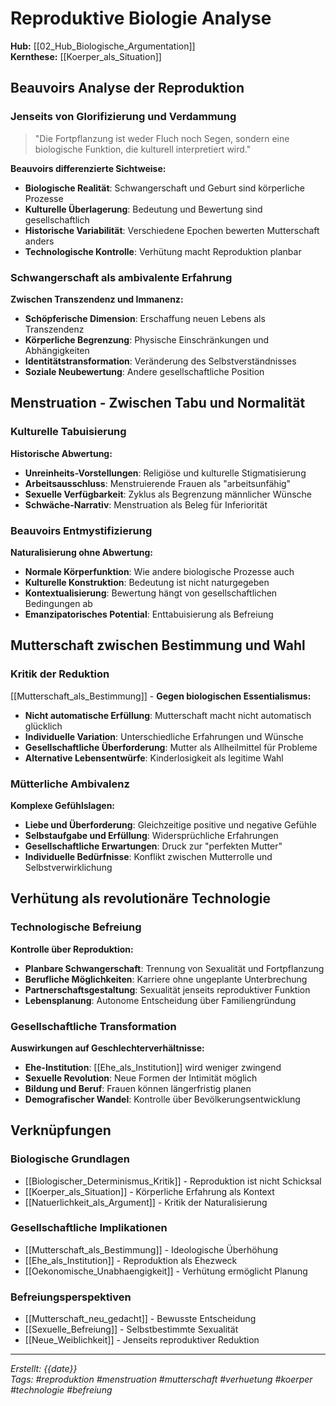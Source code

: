 # Reproduktive Biologie Analyse

**Hub:** [[02_Hub_Biologische_Argumentation]]  
**Kernthese:** [[Koerper_als_Situation]]

## Beauvoirs Analyse der Reproduktion

### Jenseits von Glorifizierung und Verdammung
> "Die Fortpflanzung ist weder Fluch noch Segen, sondern eine biologische Funktion, die kulturell interpretiert wird."

**Beauvoirs differenzierte Sichtweise:**
- **Biologische Realität**: Schwangerschaft und Geburt sind körperliche Prozesse
- **Kulturelle Überlagerung**: Bedeutung und Bewertung sind gesellschaftlich
- **Historische Variabilität**: Verschiedene Epochen bewerten Mutterschaft anders
- **Technologische Kontrolle**: Verhütung macht Reproduktion planbar

### Schwangerschaft als ambivalente Erfahrung
**Zwischen Transzendenz und Immanenz:**
- **Schöpferische Dimension**: Erschaffung neuen Lebens als Transzendenz
- **Körperliche Begrenzung**: Physische Einschränkungen und Abhängigkeiten
- **Identitätstransformation**: Veränderung des Selbstverständnisses
- **Soziale Neubewertung**: Andere gesellschaftliche Position

## Menstruation - Zwischen Tabu und Normalität

### Kulturelle Tabuisierung
**Historische Abwertung:**
- **Unreinheits-Vorstellungen**: Religiöse und kulturelle Stigmatisierung
- **Arbeitsausschluss**: Menstruierende Frauen als "arbeitsunfähig"
- **Sexuelle Verfügbarkeit**: Zyklus als Begrenzung männlicher Wünsche
- **Schwäche-Narrativ**: Menstruation als Beleg für Inferiorität

### Beauvoirs Entmystifizierung
**Naturalisierung ohne Abwertung:**
- **Normale Körperfunktion**: Wie andere biologische Prozesse auch
- **Kulturelle Konstruktion**: Bedeutung ist nicht naturgegeben
- **Kontextualisierung**: Bewertung hängt von gesellschaftlichen Bedingungen ab
- **Emanzipatorisches Potential**: Enttabuisierung als Befreiung

## Mutterschaft zwischen Bestimmung und Wahl

### Kritik der Reduktion
[[Mutterschaft_als_Bestimmung]] - **Gegen biologischen Essentialismus:**
- **Nicht automatische Erfüllung**: Mutterschaft macht nicht automatisch glücklich
- **Individuelle Variation**: Unterschiedliche Erfahrungen und Wünsche
- **Gesellschaftliche Überforderung**: Mutter als Allheilmittel für Probleme
- **Alternative Lebensentwürfe**: Kinderlosigkeit als legitime Wahl

### Mütterliche Ambivalenz
**Komplexe Gefühlslagen:**
- **Liebe und Überforderung**: Gleichzeitige positive und negative Gefühle
- **Selbstaufgabe und Erfüllung**: Widersprüchliche Erfahrungen
- **Gesellschaftliche Erwartungen**: Druck zur "perfekten Mutter"
- **Individuelle Bedürfnisse**: Konflikt zwischen Mutterrolle und Selbstverwirklichung

## Verhütung als revolutionäre Technologie

### Technologische Befreiung
**Kontrolle über Reproduktion:**
- **Planbare Schwangerschaft**: Trennung von Sexualität und Fortpflanzung
- **Berufliche Möglichkeiten**: Karriere ohne ungeplante Unterbrechung
- **Partnerschaftsgestaltung**: Sexualität jenseits reproduktiver Funktion
- **Lebensplanung**: Autonome Entscheidung über Familiengründung

### Gesellschaftliche Transformation
**Auswirkungen auf Geschlechterverhältnisse:**
- **Ehe-Institution**: [[Ehe_als_Institution]] wird weniger zwingend
- **Sexuelle Revolution**: Neue Formen der Intimität möglich
- **Bildung und Beruf**: Frauen können längerfristig planen
- **Demografischer Wandel**: Kontrolle über Bevölkerungsentwicklung

## Verknüpfungen

### Biologische Grundlagen
- [[Biologischer_Determinismus_Kritik]] - Reproduktion ist nicht Schicksal
- [[Koerper_als_Situation]] - Körperliche Erfahrung als Kontext
- [[Natuerlichkeit_als_Argument]] - Kritik der Naturalisierung

### Gesellschaftliche Implikationen
- [[Mutterschaft_als_Bestimmung]] - Ideologische Überhöhung
- [[Ehe_als_Institution]] - Reproduktion als Ehezweck
- [[Oekonomische_Unabhaengigkeit]] - Verhütung ermöglicht Planung

### Befreiungsperspektiven
- [[Mutterschaft_neu_gedacht]] - Bewusste Entscheidung
- [[Sexuelle_Befreiung]] - Selbstbestimmte Sexualität
- [[Neue_Weiblichkeit]] - Jenseits reproduktiver Reduktion

---

*Erstellt: {{date}}*  
*Tags: #reproduktion #menstruation #mutterschaft #verhuetung #koerper #technologie #befreiung*